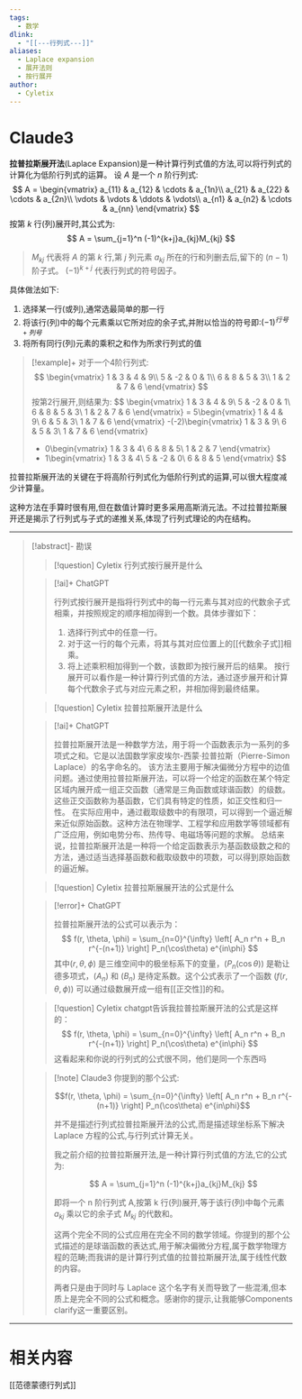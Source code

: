 ```yaml
---
tags:
  - 数学
dlink:
  - "[[---行列式---]]"
aliases:
  - Laplace expansion
  - 展开法则
  - 按行展开
author:
  - Cyletix
---
```

# Claude3
**拉普拉斯展开法**(Laplace Expansion)是一种计算行列式值的方法,可以将行列式的计算化为低阶行列式的运算。
设 $A$ 是一个 $n$ 阶行列式:
$$
A = \begin{vmatrix}
a_{11} & a_{12} & \cdots & a_{1n}\\
a_{21} & a_{22} & \cdots & a_{2n}\\
\vdots & \vdots & \ddots & \vdots\\
a_{n1} & a_{n2} & \cdots & a_{nn}
\end{vmatrix}
$$
按第 $k$ 行(列)展开时,其公式为:
$$
A = \sum_{j=1}^n (-1)^{k+j}a_{kj}M_{kj}
$$

> $M_{kj}$ 代表将 $A$ 的第 $k$ 行,第 $j$ 列元素 $a_{kj}$ 所在的行和列删去后,留下的 $(n-1)$ 阶子式。
> $(-1)^{k+j}$ 代表行列式的符号因子。

具体做法如下:
1. 选择某一行(或列),通常选最简单的那一行
2. 将该行(列)中的每个元素乘以它所对应的余子式,并附以恰当的符号即:$(-1)^{行号+列号}$
3. 将所有同行(列)元素的乘积之和作为所求行列式的值

>[!example]+
> 对于一个4阶行列式:
> $$
> \begin{vmatrix}
> 1 & 3 & 4 & 9\\
> 5 & -2 & 0 & 1\\
> 6 & 8 & 5 & 3\\
> 1 & 2 & 7 & 6
> \end{vmatrix}
> $$
> 按第2行展开,则结果为:
> $$
> \begin{vmatrix}
> 1 & 3 & 4 & 9\\
> 5 & -2 & 0 & 1\\
> 6 & 8 & 5 & 3\\
> 1 & 2 & 7 & 6
> \end{vmatrix}
> = 5\begin{vmatrix}
> 1 & 4 & 9\\
> 6 & 5 & 3\\
> 1 & 7 & 6
> \end{vmatrix}
> -(-2)\begin{vmatrix}
> 1 & 3 & 9\\
> 6 & 5 & 3\\
> 1 & 7 & 6
> \end{vmatrix}
> + 0\begin{vmatrix}
> 1 & 3 & 4\\
> 6 & 8 & 5\\
> 1 & 2 & 7
> \end{vmatrix}
> + 1\begin{vmatrix}
> 1 & 3 & 4\\
> 5 & -2 & 0\\ 
> 6 & 8 & 5
> \end{vmatrix}
> $$

拉普拉斯展开法的关键在于将高阶行列式化为低阶行列式的运算,可以很大程度减少计算量。

这种方法在手算时很有用,但在数值计算时更多采用高斯消元法。不过拉普拉斯展开还是揭示了行列式与子式的递推关系,体现了行列式理论的内在结构。

---
>[!abstract]- 勘误
> >[!question] Cyletix
> >行列式按行展开是什么
> 
> > [!ai]+ ChatGPT
> >
> > 行列式按行展开是指将行列式中的每一行元素与其对应的代数余子式相乘，并按照规定的顺序相加得到一个数。具体步骤如下：
> > 1. 选择行列式中的任意一行。
> > 2. 对于这一行的每个元素，将其与其对应位置上的[[代数余子式]]相乘。
> > 3. 将上述乘积相加得到一个数，该数即为按行展开后的结果。
> > 按行展开可以看作是一种计算行列式值的方法，通过逐步展开和计算每个代数余子式与对应元素之积，并相加得到最终结果。
> 
> >[!question] Cyletix
> >拉普拉斯展开法是什么
> 
> > [!ai]+ ChatGPT
> >
> > 拉普拉斯展开法是一种数学方法，用于将一个函数表示为一系列的多项式之和。它是以法国数学家皮埃尔-西蒙·拉普拉斯（Pierre-Simon Laplace）的名字命名的。
> > 该方法主要用于解决偏微分方程中的边值问题。通过使用拉普拉斯展开法，可以将一个给定的函数在某个特定区域内展开成一组正交函数（通常是三角函数或球谐函数）的级数。这些正交函数称为基函数，它们具有特定的性质，如正交性和归一性。
> > 在实际应用中，通过截取级数中的有限项，可以得到一个逼近解来近似原始函数。这种方法在物理学、工程学和应用数学等领域都有广泛应用，例如电势分布、热传导、电磁场等问题的求解。
> > 总结来说，拉普拉斯展开法是一种将一个给定函数表示为基函数级数之和的方法，通过适当选择基函数和截取级数中的项数，可以得到原始函数的逼近解。
> 
> > [!question] Cyletix
> > 拉普拉斯展展开法的公式是什么
> 
> > [!error]+ ChatGPT
> >
> > 拉普拉斯展开法的公式可以表示为：
> > $$ f(r, \theta, \phi) = \sum_{n=0}^{\infty} \left[ A_n r^n + B_n r^{-(n+1)} \right] P_n(\cos\theta) e^{in\phi} $$
> > 其中$( r, \theta, \phi )$ 是三维空间中的极坐标系下的变量，$( P_n(\cos\theta) )$ 是勒让德多项式，$( A_n )$ 和 $( B_n )$ 是待定系数。这个公式表示了一个函数 $( f(r, \theta, \phi) )$ 可以通过级数展开成一组有[[正交性]]的和。
> 
> 
> >[!question] Cyletix
> > chatgpt告诉我拉普拉斯展开法的公式是这样的：
> > $$ f(r, \theta, \phi) = \sum_{n=0}^{\infty} \left[ A_n r^n + B_n r^{-(n+1)} \right] P_n(\cos\theta) e^{in\phi} $$这看起来和你说的行列式的公式很不同，他们是同一个东西吗
> 
> 
>>[!note] Claude3
> > 你提到的那个公式:
> > 
> > $$f(r, \theta, \phi) = \sum_{n=0}^{\infty} \left[ A_n r^n + B_n r^{-(n+1)} \right] P_n(\cos\theta) e^{in\phi}$$
> > 
> > 并不是描述行列式拉普拉斯展开法的公式,而是描述球坐标系下解决 Laplace 方程的公式,与行列式计算无关。
> > 
> > 我之前介绍的拉普拉斯展开法,是一种计算行列式值的方法,它的公式为:
> > 
> > $$ A = \sum_{j=1}^n (-1)^{k+j}a_{kj}M_{kj} $$
> > 
> > 即将一个 n 阶行列式 A,按第 k 行(列)展开,等于该行(列)中每个元素 $a_{kj}$ 乘以它的余子式 $M_{kj}$ 的代数和。
> > 
> > 这两个完全不同的公式应用在完全不同的数学领域。你提到的那个公式描述的是球谐函数的表达式,用于解决偏微分方程,属于数学物理方程的范畴;而我讲的是计算行列式值的拉普拉斯展开法,属于线性代数的内容。
> > 
> > 两者只是由于同时与 Laplace 这个名字有关而导致了一些混淆,但本质上是完全不同的公式和概念。感谢你的提示,让我能够Components clarify这一重要区别。
> 



---
# 相关内容
[[范德蒙德行列式]]
